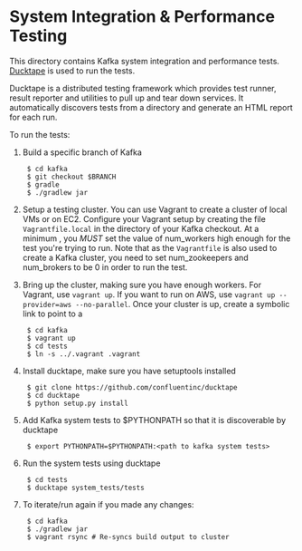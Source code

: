 System Integration & Performance Testing
========================================

This directory contains Kafka system integration and performance tests. 
[Ducktape](https://github.com/confluentinc/ducktape) is used to run the tests.  

Ducktape is a distributed testing framework which provides test runner, 
result reporter and utilities to pull up and tear down services. It automatically
discovers tests from a directory and generate an HTML report for each run.

To run the tests: 

1. Build a specific branch of Kafka
       
        $ cd kafka
        $ git checkout $BRANCH
        $ gradle
        $ ./gradlew jar
      
2. Setup a testing cluster. You can use Vagrant to create a cluster of local 
   VMs or on EC2. Configure your Vagrant setup by creating the file 
   `Vagrantfile.local` in the directory of your Kafka checkout. At a minimum
   , you *MUST* set the value of num_workers high enough for the test you're 
   trying to run. Note that as the `Vagrantfile` is also used to create a Kafka
   cluster, you need to set num_zookeepers and num_brokers to be 0 in order
   to run the test. 
        
3. Bring up the cluster, making sure you have enough workers. For Vagrant, 
   use `vagrant up`. If you want to run on AWS, use `vagrant up
   --provider=aws --no-parallel`. Once your cluster is up, create a symbolic
   link to point to a 
        
        $ cd kafka
        $ vagrant up
        $ cd tests
        $ ln -s ../.vagrant .vagrant
4. Install ducktape, make sure you have setuptools installed
       
        $ git clone https://github.com/confluentinc/ducktape
        $ cd ducktape
        $ python setup.py install
5. Add Kafka system tests to $PYTHONPATH so that it is discoverable by ducktape

        $ export PYTHONPATH=$PYTHONPATH:<path to kafka system tests>
6. Run the system tests using ducktape
        
        $ cd tests
        $ ducktape system_tests/tests
7. To iterate/run again if you made any changes:

        $ cd kafka
        $ ./gradlew jar
        $ vagrant rsync # Re-syncs build output to cluster